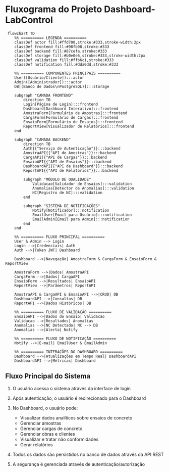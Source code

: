 # Fluxograma do Projeto Dashboard-LabControl

```mermaid
 flowchart TD
    %% ========== LEGENDA ==========
    classDef actor fill:#ffd700,stroke:#333,stroke-width:2px
    classDef frontend fill:#98fb98,stroke:#333
    classDef backend fill:#87cefa,stroke:#333
    classDef storage fill:#b0e0e6,stroke:#333,stroke-width:2px
    classDef validation fill:#ffb6c1,stroke:#333
    classDef notification fill:#dda0dd,stroke:#333

    %% ========== COMPONENTES PRINCIPAIS ==========
    User([Usuário/Cliente]):::actor
    Admin([Administrador]):::actor
    DB[(Banco de Dados\nPostgreSQL)]:::storage

    subgraph "CAMADA FRONTEND"
        direction TB
        Login[Página de Login]:::frontend
        Dashboard[Dashboard Interativo]:::frontend
        AmostraForm[Formulário de Amostras]:::frontend
        CargaForm[Formulário de Cargas]:::frontend
        EnsaioForm[Formulário de Ensaios]:::frontend
        ReportView[Visualizador de Relatórios]:::frontend
    end

    subgraph "CAMADA BACKEND"
        direction TB
        Auth{{"Serviço de Autenticação"}}:::backend
        AmostraAPI{{"API de Amostras"}}:::backend
        CargaAPI{{"API de Cargas"}}:::backend
        EnsaioAPI{{"API de Ensaios"}}:::backend
        DashboardAPI{{"API de Dashboard"}}:::backend
        ReportAPI{{"API de Relatórios"}}:::backend
        
        subgraph "MÓDULO DE QUALIDADE"
            Validacao[Validador de Ensaios]:::validation
            Anomalias[Detector de Anomalias]:::validation
            NC[Registro de NC]:::validation
        end
        
        subgraph "SISTEMA DE NOTIFICAÇÕES"
            Notify[Notificador]:::notification
            EmailUser[Email para Usuário]:::notification
            EmailAdmin[Email para Admin]:::notification
        end
    end

    %% ========== FLUXO PRINCIPAL ==========
    User & Admin --> Login
    Login -->|Credenciais| Auth
    Auth -->|Token JWT| Dashboard
    
    Dashboard -->|Navegação| AmostraForm & CargaForm & EnsaioForm & ReportView
    
    AmostraForm -->|Dados| AmostraAPI
    CargaForm -->|Dados| CargaAPI
    EnsaioForm -->|Resultados| EnsaioAPI
    ReportView -->|Parâmetros| ReportAPI
    
    AmostraAPI & CargaAPI & EnsaioAPI -->|CRUD| DB
    DashboardAPI -->|Consultas| DB
    ReportAPI -->|Dados Históricos| DB

    %% ========== FLUXO DE VALIDAÇÃO ==========
    EnsaioAPI -->|Dados do Ensaio| Validacao
    Validacao -->|Resultados| Anomalias
    Anomalias -->|NC Detectado| NC --> DB
    Anomalias -->|Alerta| Notify
    
    %% ========== FLUXO DE NOTIFICAÇÃO ==========
    Notify -->|E-mail| EmailUser & EmailAdmin

    %% ========== INTERAÇÕES DO DASHBOARD ==========
    Dashboard -->|Atualizações em Tempo Real| DashboardAPI
    DashboardAPI -->|Métricas| Dashboard
```

## Fluxo Principal do Sistema

1. O usuário acessa o sistema através da interface de login
2. Após autenticação, o usuário é redirecionado para o Dashboard
3. No Dashboard, o usuário pode:
   - Visualizar dados analíticos sobre ensaios de concreto
   - Gerenciar amostras
   - Gerenciar cargas de concreto
   - Gerenciar obras e clientes
   - Visualizar e tratar não conformidades
   - Gerar relatórios

4. Todos os dados são persistidos no banco de dados através da API REST
5. A segurança é gerenciada através de autenticação/autorização
